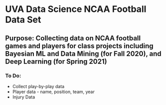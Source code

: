 # UVA Data Science NCAA Football Data Set

## Purpose: Collecting data on NCAA football games and players for class projects including Bayesian ML and Data Mining (for Fall 2020), and Deep Learning (for Spring 2021)

### To Do:
- Collect play-by-play data
- Player data - name, position, team, year
- Injury Data
